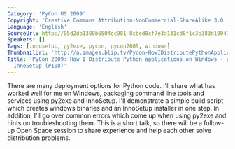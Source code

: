 ```yaml
---
Category: 'PyCon US 2009'
Copyright: 'Creative Commons Attribution-NonCommercial-ShareAlike 3.0'
Language: 'English'
SourceUrl: http://05d2db1380b6504cc981-8cbed8cf7e3a131cd8f1c3e383d10041.r93.cf2.rackcdn.com/pycon-us-2009/147_pycon-2009-how-i-distribute-python-applications-on-windows-py2exe-and-innosetup-108.mp4
Speakers: []
Tags: [innosetup, py2exe, pycon, pycon2009, windows]
ThumbnailUrl: 'http://a.images.blip.tv/Pycon-HowIDistributePythonApplicationsOnWindowsPy2exeInnoSet226-152.jpg'
Title: 'PyCon 2009: How I Distribute Python applications on Windows - py2exe and
  InnoSetup (#108)'
---
```

  
There are many deployment options for Python code. I'll share what has worked
well for me on Windows, packaging command line tools and services using py2exe
and InnoSetup. I'll demonstrate a simple build script which creates windows
binaries and an InnoSetup installer in one step. In addition, I'll go over
common errors which come up when using py2exe and hints on troubleshooting
them. This is a short talk, so there will be a follow-up Open Space session to
share experience and help each other solve distribution problems.

